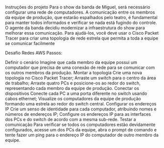 Instruções do projeto
Para o show da banda de Miguel, será necessário configurar uma rede de computadores. A comunicação entre os membros da equipe de produção, que estarão espalhados pelo teatro, é fundamental para manter todos informados e verificar se nada está fugindo do controle. O agente da banda decidiu modernizar a infraestrutura do show para melhorar essa comunicação. Para ajudá-los, você deve usar o Cisco Packet Tracer para criar uma topologia de rede estrela que permita a toda a equipe se comunicar facilmente

Desafio Redes AWS
Passos:

Definir o cenário
Imagine que cada membro da equipe possui um computador que precisa de uma conexão de rede para se comunicar com os outros membros da produção.
Montar a topologia
Crie uma nova topologia no Cisco Packet Tracer;
Arraste um switch para o centro da área de trabalho;
Arraste quatro PCs e posicione-os ao redor do switch, representando cada membro da equipe de produção.
Conectar os dispositivos
Conecte cada PC a uma porta diferente no switch usando cabos ethernet;
Visualize os computadores da equipe de produção formando uma estrela ao redor do switch central.
Configurar os endereços IP
Crie um senso de identidade para cada computador, atribuindo nomes e números de endereços IP;
Configure os endereços IP para as interfaces dos PCs e do switch de acordo com a mesma sub-rede.
Testar a comunicação
Para verificar se todos os computadores estão devidamente configurados, acesse um dos PCs da equipe, abra o prompt de comando e tente fazer um ping para o endereço IP do computador de outro membro da equipe.
